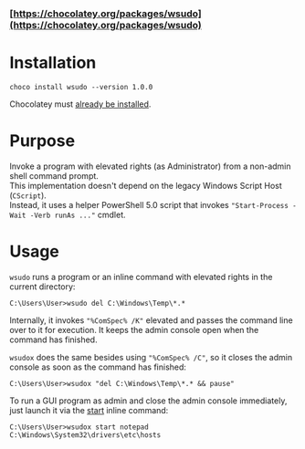 ### [https://chocolatey.org/packages/wsudo](https://chocolatey.org/packages/wsudo)

# Installation

    choco install wsudo --version 1.0.0

Chocolatey must [already be installed](https://chocolatey.org/install).

# Purpose

Invoke a program with elevated rights (as Administrator) from a non-admin shell command prompt.<br>
This implementation doesn't depend on the legacy Windows Script Host (`CScript`).<br>
Instead, it uses a helper PowerShell 5.0 script that invokes `"Start-Process -Wait -Verb runAs ..."` cmdlet.

# Usage

`wsudo` runs a program or an inline command with elevated rights in the current directory:

    C:\Users\User>wsudo del C:\Windows\Temp\*.* 

Internally, it invokes `"%ComSpec% /K"` elevated and passes the command line over to it for execution. It keeps the admin console open when the command has finished.

`wsudox` does the same besides using `"%ComSpec% /C"`, so it closes the admin console as soon as the command has finished:

    C:\Users\User>wsudox "del C:\Windows\Temp\*.* && pause"

To run a GUI program as admin and close the admin console immediately, just launch it via the [start](https://docs.microsoft.com/en-us/windows-server/administration/windows-commands/start) inline command:

    C:\Users\User>wsudox start notepad C:\Windows\System32\drivers\etc\hosts 
